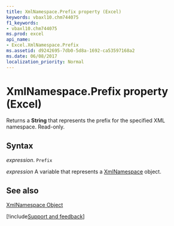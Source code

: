 ```yaml
---
title: XmlNamespace.Prefix property (Excel)
keywords: vbaxl10.chm744075
f1_keywords:
- vbaxl10.chm744075
ms.prod: excel
api_name:
- Excel.XmlNamespace.Prefix
ms.assetid: d9242695-7db0-5d8a-1692-ca53597168a2
ms.date: 06/08/2017
localization_priority: Normal
---
```



# XmlNamespace.Prefix property (Excel)

 Returns a **String** that represents the prefix for the specified XML namespace. Read-only.


## Syntax

_expression_. `Prefix`

_expression_ A variable that represents a [XmlNamespace](./Excel.XmlNamespace.md) object.


## See also


[XmlNamespace Object](Excel.XmlNamespace.md)

[!include[Support and feedback](~/includes/feedback-boilerplate.md)]